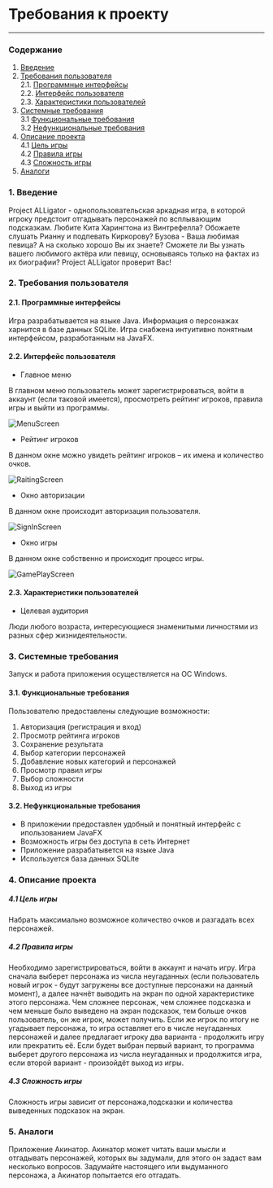 # Требования к проекту
---
### Содержание
1. [Введение](#1)
2. [Требования пользователя](#2) <br>
  2.1. [Программные интерфейсы](#2.1) <br>
  2.2. [Интерфейс пользователя](#2.2) <br>
  2.3. [Характеристики пользователей](#2.3) <br>
3. [Системные требования](#3) <br>
  3.1 [Функциональные требования](#3.1) <br>
  3.2 [Нефункциональные требования](#3.2) <br>
4. [Описание проекта](#4) <br>
	4.1 [Цель игры](#4.1) <br>
	4.2 [Правила игры](#4.2) <br>
	4.3 [Сложность игры](#4.3) <br>
5. [Аналоги](#5) <br>

### 1. Введение <a name="1"></a>
Project ALLigator - однопользовательская аркадная игра, в которой игроку предстоит отгадывать персонажей по всплывающим подсказкам.
Любите Кита Харингтона из Винтрефелла? Обожаете слушать Рианну и подпевать Киркорову? Бузова - Ваша любимая певица? А на сколько хорошо Вы их знаете? Сможете ли Вы узнать вашего любимого актёра или певицу, основываясь только на фактах из их биографии? Project ALLigator проверит Вас!


### 2. Требования пользователя <a name="2"></a>
#### 2.1. Программные интерфейсы <a name="2.1"></a>
Игра разрабатывается на языке Java.
Информация о персонажах харнится в базе данных SQLite. Игра снабжена интуитивно понятным интерфейсом, разработанным на JavaFX.

#### 2.2. Интерфейс пользователя <a name="2.2"></a>
  
- Главное меню

В главном меню пользователь может зарегистрироваться, войти в аккаунт (если таковой имеется), просмотреть рейтинг игроков, правила игры и выйти из программы. 

![MenuScreen](https://github.com/bar47ney/trtpo_two/blob/master/11.png)
  
- Рейтинг игроков

В данном окне можно увидеть рейтинг игроков – их имена и количество очков.

![RaitingScreen](https://github.com/bar47ney/trtpo_two/blob/master/22.png)
  
- Окно авторизации

В данном окне происходит авторизация пользователя.

![SignInScreen](https://github.com/bar47ney/trtpo_two/blob/master/33.png)
  
  - Окно игры

В данном окне собственно и происходит процесс игры.

![GamePlayScreen](https://github.com/bar47ney/trtpo_two/blob/master/44.png)

#### 2.3. Характеристики пользователей <a name="2.3"></a>
- Целевая аудитория

Люди любого возраста, интересующиеся знаменитыми личностями из разных сфер жизнидеятельности.

### 3. Системные требования <a name="3"></a>
Запуск и работа приложения  осуществляется на ОС Windows.
#### 3.1. Функциональные требования <a name="3.1"></a>
Пользователю предоставлены следующие возможности:
   1. Авторизация (регистрация и вход)
   2. Просмотр рейтинга игроков
   3. Сохранение результата
   4. Выбор категории персонажей
   5. Добавление новых категорий и персонажей
   6. Просмотр правил игры
   7. Выбор сложности
   8. Выход из игры
   
#### 3.2. Нефункциональные требования <a name="3.2"></a>
- В приложении предоставлен удобный и понятный интерфейс с ипользованием JavaFX
- Возможность игры без доступа в сеть Интернет 
- Приложение разрабатывется на языке Java
- Используется база данных SQLite

### 4. Описание проекта <a name="4"></a>
  ##### 4.1 Цель игры <a name="4.1"></a>
Набрать максимально возможное количество очков и разгадать всех персонажей.
  ##### 4.2 Правила игры <a name="4.2"></a>
  Необходимо зарегистрироваться, войти в аккаунт и начать игру. Игра сначала выберет персонажа из числа неугаданных (если пользователь новый игрок - будут загружены все доступные персонажи на данный момент), а далее начнёт выводить на экран по одной характеристике этого персонажа. Чем сложнее персонаж, чем сложнее подсказка и чем меньше было выведено на экран подсказок, тем больше очков пользователь, он же игрок, может получить. Если же игрок по итогу не угадывает персонажа, то игра оставляет его в числе неугаданных персонажей и далее предлагает игроку два варианта - продолжить игру или прекратить её. Если будет выбран первый вариант, то программа выберет другого персонажа из числа неугаданных и продолжится игра, если второй вариант - произойдёт выход из игры.
 ##### 4.3 Сложность игры <a name="4.3"></a>
 Сложность игры зависит от персонажа,подсказки и количества выведенных подсказок на экран. 
### 5. Аналоги <a name="5"></a>
Приложение Акинатор.
Акинатор может читать ваши мысли и отгадывать персонажей, которых вы задумали, для этого он задаст вам несколько вопросов. Задумайте настоящего или выдуманного персонажа, а Акинатор попытается его отгадать.
